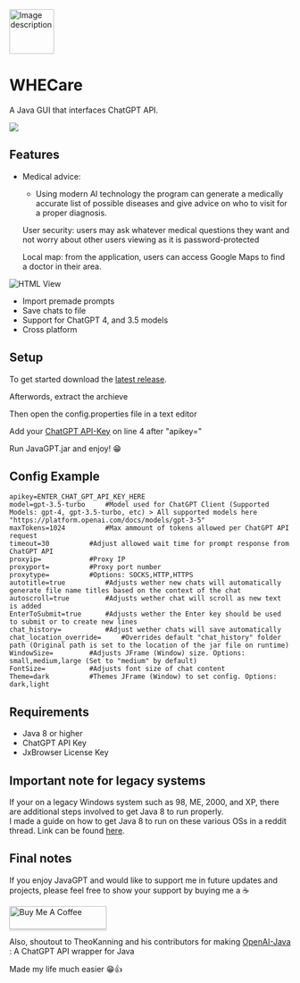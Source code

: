
<div>
    <img src="https://i.imgur.com/Lv2dBHU.png" alt="Image description" style="display: inline-block; width: 80px; height: 80px;">
</div>

# WHECare

A Java GUI that interfaces ChatGPT API.


![](https://i.imgur.com/EbL1VRv.gif)


## Features
- Medical advice:
  	- Using modern AI technology the program can generate a medically
  	  accurate list of possible diseases and give advice on who to visit
  	  for a proper diagnosis.

	User security: users may ask whatever medical questions they want and not worry about other users viewing as it is password-protected
 
 	Local map: from the application, users can access Google Maps to find a doctor in their area.



![HTML View](https://i.imgur.com/W0pzIic.gif)


- Import premade prompts
- Save chats to file
- Support for ChatGPT 4, and 3.5 models
- Cross platform


## Setup

To get started download the [latest release](https://github.com/FrankCYB/JavaGPT/releases/latest "Latest release page").

Afterwords, extract the archieve

Then open the config.properties file in a text editor

Add your [ChatGPT API-Key](https://platform.openai.com/account/api-keys "ChatGPT API-Key") on line 4 after "apikey="

Run JavaGPT.jar and enjoy! 😁



## Config Example
```
apikey=ENTER_CHAT_GPT_API_KEY_HERE
model=gpt-3.5-turbo		#Model used for ChatGPT Client (Supported Models: gpt-4, gpt-3.5-turbo, etc) > All supported models here "https://platform.openai.com/docs/models/gpt-3-5"
maxTokens=1024			#Max ammount of tokens allowed per ChatGPT API request
timeout=30			#Adjust allowed wait time for prompt response from ChatGPT API
proxyip= 			#Proxy IP
proxyport= 			#Proxy port number
proxytype= 			#Options: SOCKS,HTTP,HTTPS
autotitle=true			#Adjusts wether new chats will automatically generate file name titles based on the context of the chat
autoscroll=true			#Adjusts wether chat will scroll as new text is added
EnterToSubmit=true		#Adjusts wether the Enter key should be used to submit or to create new lines
chat_history=			#Adjust wether chats will save automatically
chat_location_override=		#Overrides default "chat_history" folder path (Original path is set to the location of the jar file on runtime)
WindowSize=			#Adjusts JFrame (Window) size. Options: small,medium,large (Set to "medium" by default)
FontSize=			#Adjusts font size of chat content 
Theme=dark			#Themes JFrame (Window) to set config. Options: dark,light
```
## Requirements

- Java 8 or higher
- ChatGPT API Key
- JxBrowser License Key

## Important note for legacy systems

If your on a legacy Windows system such as 98, ME, 2000, and XP, there are additional steps involved to get Java 8 to run properly. <br>
I made a guide on how to get Java 8 to run on these various OSs in a reddit thread. Link can be found [here](https://www.reddit.com/r/windows/comments/12t9ax3/comment/jh1h1qm/?utm_source=share&utm_medium=web2x&context=3).
    
## Final notes

If you enjoy JavaGPT and would like to support me in future updates and projects, please feel free to show your support by buying me a ☕ 

<a href="https://www.buymeacoffee.com/FrankCYB" target="_blank"><img src="https://www.buymeacoffee.com/assets/img/custom_images/orange_img.png" alt="Buy Me A Coffee" style="height: 41px !important;width: 174px !important;box-shadow: 0px 3px 2px 0px rgba(190, 190, 190, 0.5) !important;-webkit-box-shadow: 0px 3px 2px 0px rgba(190, 190, 190, 0.5) !important;" ></a>




Also, shoutout to TheoKanning and his contributors for making [OpenAI-Java](https://github.com/TheoKanning/openai-java "Project page") : A ChatGPT API wrapper for Java

Made my life much easier 😁👍


